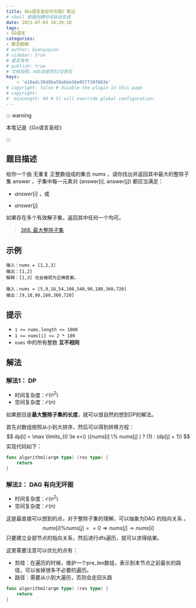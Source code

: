 ```yaml
---
title: 《Go语言圣经中文版》笔记
# shell 根据创建时间自动生成
date: 2021-07-03 16:29:18
tags:
- GO语言
categories:
- 算法题解
# author: Guanyuqian
# sidebar: true
# 是否发布
# publish: true
# 文档加密，md5加密的32位密文
keys:
	- 'e10adc3949ba59abbe56e057f20f883e'
# copyright: false # disable the plugin in this page 
# copyright:
#  minLength: 40 # It will override global configuration. 
---
```


::: warning

本笔记是《Go语言圣经》

:::

<!-- more -->

## 题目描述

给你一个由 无重复 正整数组成的集合 nums ，请你找出并返回其中最大的整除子集 answer ，子集中每一元素对 (answer[i], answer[j]) 都应当满足：

- $answer[i] % answer[j] == 0$ ，或

- $answer[j] % answer[i] == 0$

  

如果存在多个有效解子集，返回其中任何一个均可。

> [368. 最大整除子集](https://leetcode-cn.com/problems/largest-divisible-subset/)



## 示例

```
输入：nums = [1,2,3]
输出：[1,2]
解释：[1,3] 也会被视为正确答案。

输入：nums = [5,9,18,54,108,540,90,180,360,720]
输出：[9,18,90,180,360,720]
```



## 提示

- `1 <= nums.length <= 1000`
- `1 <= nums[i] <= 2 * 109`
- `nums` 中的所有整数 **互不相同**

## 解法

### 解法1： DP

- 时间复杂度：$\mathcal{O}(n^2)$
- 空间复杂度：$\mathcal{O}(n)$

如果题目是**最大整除子集的长度**，就可以很自然的想到DP的解法。

首先对数组按照从小到大排序，然后可以得到转移方程：
$$
dp[i] = \max \limits_{0 \le x<i} ((nums[i] \% nums[j] ) ? (1) : (dp[j] + 1))
$$
实现代码如下：

```go
func algorithm1(argm type) (res type) {
    return
}
```



### 解法2： DAG 有向无环图

- 时间复杂度：$\mathcal{O}(n^2)$
- 空间复杂度：$\mathcal{O}(n)$

这是最直接可以想到的点，对于整除子集的理解，可以抽象为DAG 的指向关系 。
$$
nums[i] \% nums[j] == 0 \Rightarrow nums[j] \to nums[i]
$$
只要建立全部节点的指向关系，然后进行dfs遍历，就可以求得结果。

这里需要注意可以优化的点有：

- 剪枝：在遍历的时候，维护一个pre_len数组，表示到本节点之前最长的路径，可以省掉很多不必要的遍历。
- 路径：需要从小到大遍历，否则会走回头路


```go
func algorithm2(argm type) (res type) {
    return
}
```